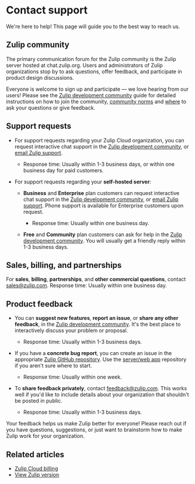 # Contact support

We're here to help! This page will guide you to the best way to reach us.

## Zulip community

The primary communication forum for the Zulip community is the Zulip server
hosted at chat.zulip.org. Users and administrators of Zulip organizations stop
by to ask questions, offer feedback, and participate in product design
discussions.

Everyone is welcome to sign up and participate — we love hearing from our users!
Please see the [Zulip development community][development-community] guide for
detailed instructions on how to join the community, [community norms][community-norms]
and [where][development-community-channels] to ask your questions or give
feedback.

## Support requests

* For support requests regarding your Zulip Cloud organization, you can request
  interactive chat support in the [Zulip development
  community](#zulip-community), or [email Zulip
  support](mailto:support@zulip.com).
     * Response time: Usually within 1-3 business days, or within one business
       day for paid customers.

* For support requests regarding your **self-hosted server**:

    * **Business** and **Enterprise** plan customers can request interactive
      chat support in the [Zulip development community](#zulip-community),
      or [email Zulip support](mailto:support@zulip.com). Phone support is
      available for Enterprise customers upon request.

        * Response time: Usually within one business day.

    * **Free** and **Community** plan customers can ask for help in the
      [Zulip development community](#zulip-community). You will usually get a
      friendly reply within 1-3 business days.

## Sales, billing, and partnerships

For **sales**, **billing**, **partnerships**, and **other commercial
questions**, contact [sales@zulip.com](mailto:sales@zulip.com). Response time:
Usually within one business day.

## Product feedback

* You can **suggest new features**, **report an issue**, or **share any other
  feedback**, in the [Zulip development community](#zulip-community). It's the
  best place to interactively discuss your problem or proposal.
    * Response time: Usually within 1-3 business days.

* If you have a **concrete bug report**, you can create an issue in the
  appropriate [Zulip GitHub repository](https://github.com/zulip). Use the
  [server/web app](https://github.com/zulip/zulip/issues/new) repository if you
  aren't sure where to start.
    * Response time: Usually within one week.

* To **share feedback privately**, contact
  [feedback@zulip.com](mailto:feedback@zulip.com). This works well if you'd like
  to include details about your organization that shouldn't be posted in public.
    * Response time: Usually within 1-3 business days.


Your feedback helps us make Zulip better for everyone! Please reach out if you
have questions, suggestions, or just want to brainstorm how to make Zulip work
for your organization.

[development-community]: https://zulip.com/development-community/
[community-norms]: https://zulip.com/development-community/#community-norms
[development-community-channels]: https://zulip.com/development-community/#channels-for-zulip-users-and-administrators

## Related articles

* [Zulip Cloud billing](/help/zulip-cloud-billing)
* [View Zulip version](/help/view-zulip-version)
